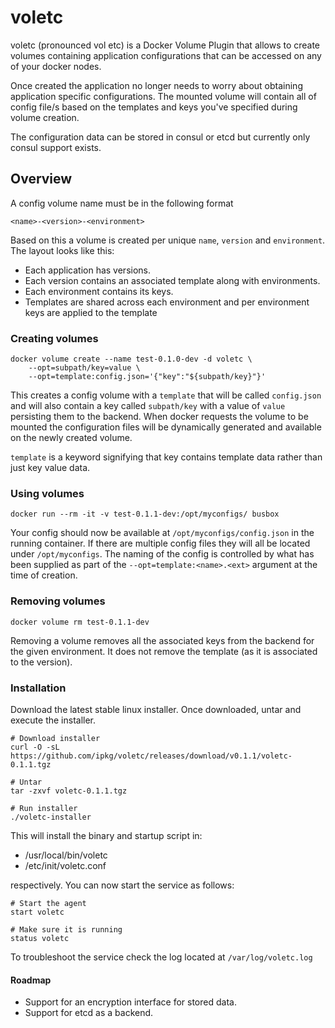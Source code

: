 # voletc
voletc (pronounced vol etc) is a Docker Volume Plugin that allows to create volumes containing application configurations that can be accessed on any of your docker nodes.  

Once created the application no longer needs to worry about obtaining application specific configurations.  The mounted volume will contain all of config file/s based on the templates and keys you've specified during volume creation.

The configuration data can be stored in consul or etcd but currently only consul support exists.

## Overview

A config volume name must be in the following format
 
	<name>-<version>-<environment>


Based on this a volume is created per unique `name`, `version` and `environment`.  The layout looks like this:
- Each application has versions.
- Each version contains an associated template along with environments.
- Each environment contains its keys.
- Templates are shared across each environment and per environment keys are applied to the template

### Creating volumes

	docker volume create --name test-0.1.0-dev -d voletc \
		--opt=subpath/key=value \
		--opt=template:config.json='{"key":"${subpath/key}"}'


This creates a config volume with a `template` that will be called `config.json` and will also contain a key called `subpath/key` with a value of `value` persisting them to the backend.  When docker requests the volume to be mounted the configuration files will be dynamically generated and available on the newly created volume.

`template` is a keyword signifying that key contains template data rather than just key value data.


### Using volumes

	docker run --rm -it -v test-0.1.1-dev:/opt/myconfigs/ busbox


Your config should now be available at `/opt/myconfigs/config.json` in the running container.  If there are multiple config files they will all be located under `/opt/myconfigs`.  The naming of the config is controlled by what has been supplied as part of the `--opt=template:<name>.<ext>` argument at the time of creation.

### Removing volumes

	docker volume rm test-0.1.1-dev


Removing a volume removes all the associated keys from the backend for the given environment.  It does not remove the template (as it is associated to the version).


### Installation
Download the latest stable linux installer.  Once downloaded, untar and execute the installer.

	# Download installer
	curl -O -sL https://github.com/ipkg/voletc/releases/download/v0.1.1/voletc-0.1.1.tgz
	
	# Untar
	tar -zxvf voletc-0.1.1.tgz
	
	# Run installer
	./voletc-installer

This will install the binary and startup script in:

- /usr/local/bin/voletc
- /etc/init/voletc.conf

respectively.  You can now start the service as follows:

	# Start the agent
	start voletc

	# Make sure it is running
	status voletc

To troubleshoot the service check the log located at `/var/log/voletc.log`

#### Roadmap

- Support for an encryption interface for stored data. 
- Support for etcd as a backend.

